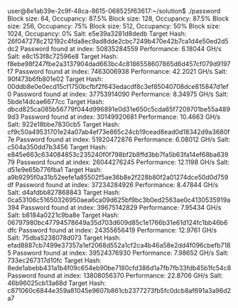 user@8e1ab39e-2c9f-48ca-8615-068525f63617:~/solution$ ./password
Block size: 64, Occupancy: 87.5%
Block size: 128, Occupancy: 87.5%
Block size: 256, Occupancy: 75%
Block size: 512, Occupancy: 50%
Block size: 1024, Occupancy: 0%
Salt: e5e39a3281d8dedb
Target Hash: 26f047278c212192c4fda8ec9ad8dde2cbc7249b470e42b7ca1d4e50ed2d5dc2
Password found at index: 50835284559
Performance: 6.18044 GH/s
Salt: e8c153f8c72596e8
Target Hash: f8ebe98f247fbe2a3137904dad663bc4c8186558607865d6d457cf079d9197f7
Password found at index: 7463006938
Performance: 42.2021 GH/s
Salt: 90f473b6fb801e02
Target Hash: 00ddb8e0e0ecd15cf1750bcfbf2f643edacdf8c3ef85040708dce815847d1ef0
Password found at index: 37753914090
Performance: 8.34975 GH/s
Salt: 5bde14dcae6677cc
Target Hash: dbcd825ca085b56779f044d996891e0d31e650c5cda65f7209701be55a4899d3
Password found at index: 30149920681
Performance: 10.4663 GH/s
Salt: 922e18bbe7830cb5
Target Hash: cf9c50a49531701e24a07ab4ef73e865c24cb19cead8ead0d18342d9a3680f7e
Password found at index: 51920472876
Performance: 6.08012 GH/s
Salt: c504a350dd7b3456
Target Hash: e845e663c634084853c235240f0f798bf2b8ffd3bb7fa5b63fa14ef68ba63979
Password found at index: 26044276245
Performance: 12.1198 GH/s
Salt: d51e9e65b776fba1
Target Hash: a9b9295f0a31b52eefe1a85502f5ae36b8e2f228b80f2a01274dce50d0d759df
Password found at index: 37234284926
Performance: 8.47844 GH/s
Salt: d4afdbb827868843
Target Hash: 0ca53106c51650326950aea6ca09d625bf9bc3b0ed2563ae0c4130535919a394
Password found at index: 39675142829
Performance: 7.95434 GH/s
Salt: b8184a0221c9ba8e
Target Hash: 06797980bc47794578649a35d703d609d85c1e1766b31e61d124fc1bb46b6dfc
Password found at index: 24355656419
Performance: 12.9761 GH/s
Salt: 75dba5238078d073
Target Hash: efad8887cb7499e37357a1ef2068d552a1cf2ca4b46a58e2dd4f096cbefb7185
Password found at index: 39524376930
Performance: 7.98652 GH/s
Salt: 733ec267317d10fc
Target Hash: 8ede1abebb431a1b4f09c654eb90be7180cfd386d1a7fb7fb33fdb45b1fc54c8
Password found at index: 13808056370
Performance: 22.8706 GH/s
Salt: 46b96025cb13a68d
Target Hash: c871060c6844e359a81045e9607b861cb2377273fb5fc0dcb8af691a3a96d2a7
